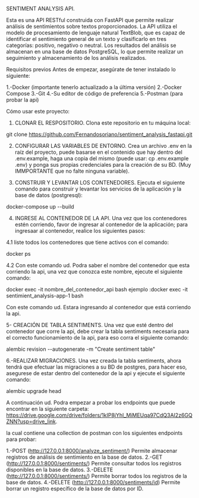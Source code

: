 SENTIMENT ANALYSIS API.

Esta es una API RESTful construida con FastAPI que permite realizar análisis de sentimientos sobre textos proporcionados. La API utiliza el modelo de procesamiento de lenguaje natural TextBlob, que es capaz de identificar el sentimiento general de un texto y clasificarlo en tres categorías: positivo, negativo o neutral. Los resultados del análisis se almacenan en una base de datos PostgreSQL, lo que permite realizar un seguimiento y almacenamiento de los análisis realizados.

Requisitos previos
Antes de empezar, asegúrate de tener instalado lo siguiente:

1.-Docker (importante tenerlo actualizado a la última versión)
2.-Docker Compose
3.-Git
4.-Su editor de código de preferencia
5.-Postman  (para probar la api)

Cómo usar este proyecto:

1. CLONAR EL RESPOSITORIO.
Clona este repositorio en tu máquina local:

git clone https://github.com/Fernandosoriano/sentiment_analysis_fastapi.git

2. CONFIGURAR LAS VARIABLES DE ENTORNO.
Crea un archivo .env en la raíz del proyecto, puede basarse en el contenido que hay dentro del
.env.example, haga una copia del mismo (puede usar: cp .env.example .env) y ponga sus propias
credenciales para la creación de su BD. (Muy IMMPORTANTE que no falte ninguna variable).


3. CONSTRUIR Y LEVANTAR LOS CONTENEDORES.
Ejecuta el siguiente comando para construir y levantar los servicios de la aplicación y la base de datos (postgresql):

docker-compose up --build

4. INGRESE AL CONTENEDOR DE LA API.
Una vez que los contenedores estén corriendo, favor de ingresar al contenedor de la aplicación;
para ingresaar al contenedor, realice los siguientes pasos:

4.1
liste todos los contenedores que tiene activos con el comando:

docker ps

4.2
Con este comando ud. Podra saber el nombre del contenedor que esta corriendo 
la api, una vez que conozca este nombre, ejecute el siguiente comando:

docker exec -it nombre_del_contenedor_api bash 
ejemplo :docker exec -it sentimient_analysis-app-1 bash

Con este comando ud. Estara ingresando al contenedor que está corriendo la api.

5- CREACIÓN DE TABLA SENTIMENTS.
Una vez que esté dentro del contenedor que corre la api, debe crear la tabla sentiments
necesaria para el correcto funcionamiento de la api, para eso corra el siguiente comando:

alembic revision --autogenerate -m "Create sentiment table"

6.-REALIZAR MIGRACIONES.
Una vez creada la tabla sentiments, ahora tendrá que efectuar las migraciones a 
su BD de postgres, para hacer eso, asegurese de estar dentro del contenedor de la api
y ejecute el siguiente comando:

alembic upgrade head


A continuación ud. Podra empezar a probar los endpoints que puede encontrar
en la siguiente carpeta: https://drive.google.com/drive/folders/1kIP8jYhl_MiMEUqa97CdQ3AI2z6GQZNN?usp=drive_link.

la cual contiene una collection de postman con los siguientes endpoints para probar:

1.-POST (http://127.0.0.1:8000/analyze_sentiment/) Permite almacenar registros de análisis de sentimiento en la base de datos.
2.-GET (http://127.0.0.1:8000/sentiments/) Permite consultar todos los registros disponibles en la base de datos. 
3.-DELETE (http://127.0.0.1:8000/sentiments/) Permite borrar todos los registros de la base de datos.
4.-DELETE (http://127.0.0.1:8000/sentiments/id) Permite borrar un registro específico de la base de datos por ID.





















